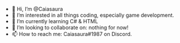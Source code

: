 - 👋 Hi, I’m @Caiasaura
- 👀 I’m interested in all things coding, especially game development. 
- 🌱 I’m currently learning C# & HTML
- 💞️ I’m looking to collaborate on: nothing for now!
- 📫 How to reach me: Caiasaura#1987 on Discord.

<!---
Caiasaura/Caiasaura is a ✨ special ✨ repository because its `README.md` (this file) appears on your GitHub profile.
You can click the Preview link to take a look at your changes.
--->
